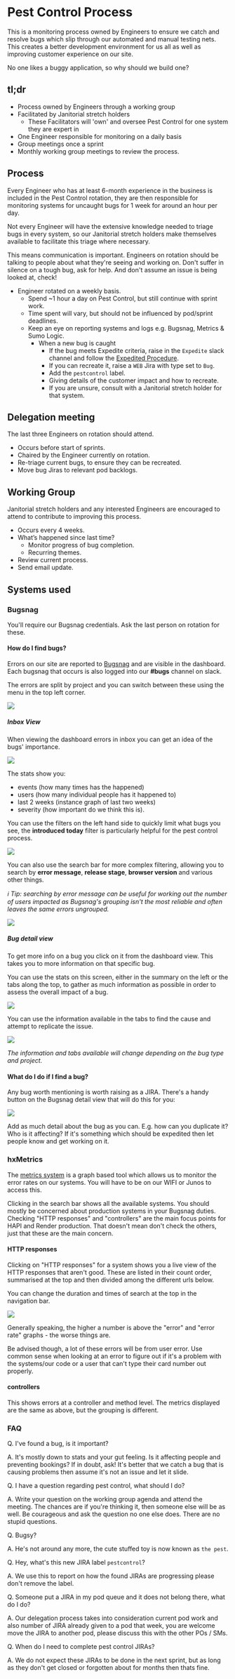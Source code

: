# Pest Control Process

This is a monitoring process owned by Engineers to ensure we catch and resolve bugs which slip through our automated and manual testing nets. This creates a better development environment for us all as well as improving customer experience on our site.

No one likes a buggy application, so why should we build one?

## tl;dr
- Process owned by Engineers through a working group
- Facilitated by Janitorial stretch holders 
  - These Facilitators will 'own' and oversee Pest Control for one system they are expert in
- One Engineer responsible for monitoring on a daily basis
- Group meetings once a sprint
- Monthly working group meetings to review the process.

## Process

Every Engineer who has at least 6-month experience in the business is included in the Pest Control rotation, they are then responsible for monitoring systems for uncaught bugs for 1 week for around an hour per day.

Not every Engineer will have the extensive knowledge needed to triage bugs in every system, so our Janitorial stretch holders make themselves available to facilitate this triage where necessary.

This means communication is important. Engineers on rotation should be talking to people about what they're seeing and  working on. Don't suffer in silence on a tough bug, ask for help. And don't assume an issue is being looked at, check!

* Engineer rotated on a weekly basis.
  * Spend ~1 hour a day on Pest Control, but still continue with sprint work.
  * Time spent will vary, but should not be influenced by pod/sprint deadlines.
  * Keep an eye on reporting systems and logs e.g. Bugsnag, Metrics & Sumo Logic. 
    * When a new bug is caught
      * If the bug meets Expedite criteria, raise in the `Expedite` slack channel and follow the [Expedited Procedure](expedited-procedure.md).
      * If you can recreate it, raise a `WEB` Jira with type set to `Bug`.
      * Add the `pestcontrol` label.
      * Giving details of the customer impact and how to recreate.
      * If you are unsure, consult with a Janitorial stretch holder for that system.

## Delegation meeting

The last three Engineers on rotation should attend.

* Occurs before start of sprints.
* Chaired by the Engineer currently on rotation.
* Re-triage current bugs, to ensure they can be recreated.
* Move bug Jiras to relevant pod backlogs.

## Working Group

Janitorial stretch holders and any interested Engineers are encouraged to attend to contribute to improving this process.

* Occurs every 4 weeks.
* What’s happened since last time?
  * Monitor progress of bug completion.
  * Recurring themes.
* Review current process.
* Send email update.

## Systems used

### Bugsnag

You'll require our Bugsnag credentials. Ask the last person on rotation for these.

#### How do I find bugs?
Errors on our site are reported to [Bugsnag](https://bugsnag.com/holiday-extras/trip-app-js/errors) and are visible in the dashboard. Each bugsnag that occurs is also logged into our **#bugs** channel on slack.

The errors are split by project and you can switch between these using the menu in the top left corner.

![](/images/pest-control-process/project-selector.png)

##### Inbox View
When viewing the dashboard errors in inbox you can get an idea of the bugs' importance.

![](/images/pest-control-process/dashboard-bug-view.png)

The stats show you:
- events (how many times has the happened)
- users (how many individual people has it happened to)
- last 2 weeks (instance graph of last two weeks)
- severity (how important do we think this is).

You can use the filters on the left hand side to quickly limit what bugs you see, the **introduced today** filter is particularly helpful for the pest control process.

![](/images/pest-control-process/bug-filter.png)

You can also use the search bar for more complex filtering, allowing you to search by **error message**, **release stage**, **browser version** and various other things.

_:information_source: Tip: searching by error message can be useful for working out the number of users impacted as Bugsnag's grouping isn't the most reliable and often leaves the same errors ungrouped._

![](/images/pest-control-process/bug-search.png)

##### Bug detail view
To get more info on a bug you click on it from the dashboard view. This takes you to more information on that specific bug.

You can use the stats on this screen, either in the summary on the left or the tabs along the top, to gather as much information as possible in order to assess the overall impact of a bug.

![](/images/pest-control-process/stats.png)

You can use the information available in the tabs to find the cause and attempt to replicate the issue.

![](/images/pest-control-process/tabs.png)

_The information and tabs available will change depending on the bug type and project._

#### What do I do if I find a bug?
Any bug worth mentioning is worth raising as a JIRA. There's a handy button on the Bugsnag detail view that will do this for you:

![](/images/pest-control-process/create-jira.png)

Add as much detail about the bug as you can. E.g. how can you duplicate it? Who is it affecting? If it's something which should be expedited then let people know and get working on it.

### hxMetrics

The [metrics system](https://metrics.holidayextras.com/) is a graph based tool which allows us to monitor the error rates on our systems. You will have to be on our WIFI or Junos to access this.

Clicking in the search bar shows all the available systems. You should mostly be concerned about production systems in your Bugsnag duties. Checking "HTTP responses" and "controllers" are the main focus points for HAPI and Render production. That doesn't mean don't check the others, just that these are the main concern.

#### HTTP responses
Clicking on "HTTP responses" for a system shows you a live view of the HTTP responses that aren't good. These are listed in their count order, summarised at the top and then divided among the different urls below.

You can change the duration and times of search at the top in the navigation bar.

![](/images/pest-control-process/timeframe.png)

Generally speaking, the higher a number is above the "error" and "error rate" graphs - the worse things are.

Be advised though, a lot of these errors will be from user error. Use common sense when looking at an error to figure out if it's a problem with the systems/our code or a user that can't type their card number out properly.

#### controllers
This shows errors at a controller and method level. The metrics displayed are the same as above, but the grouping is different.

### FAQ
Q. I've found a bug, is it important?

A. It's mostly down to stats and your gut feeling. Is it affecting people and preventing bookings? If in doubt, ask! It's better that we catch a bug that is causing problems then assume it's not an issue and let it slide.

Q. I have a question regarding pest control, what should I do?

A. Write your question on the working group agenda and attend the meeting. The chances are if you're thinking it, then someone else will be as well. Be courageous and ask the question no one else does. There are no stupid questions.

Q. Bugsy?

A. He's not around any more, the cute stuffed toy is now known as `the pest`.

Q. Hey, what's this new JIRA label `pestcontrol`?

A. We use this to report on how the found JIRAs are progressing please don't remove the label.

Q. Someone put a JIRA in my pod queue and it does not belong there, what do I do?

A. Our delegation process takes into consideration current pod work and also number of JIRA already given to a pod that week, you are welcome move the JIRA to another pod, please discuss this with the other POs / SMs.

Q. When do I need to complete pest control JIRAs?

A. We do not expect these JIRAs to be done in the next sprint, but as long as they don't get closed or forgotten about for months then thats fine.
